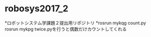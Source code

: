 # robosys2017_2
*ロボットシステム学課題２提出用リポジトリ
   *rosrun mykqg count.py
   rosrun mykpg twice.pyを行うと偶数だけカウントしてくれる
